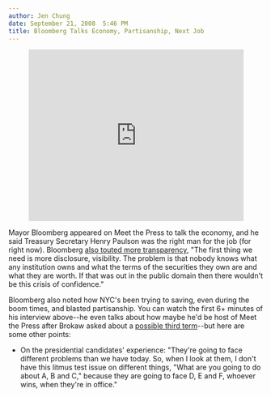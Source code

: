 ```yaml
---
author: Jen Chung
date: September 21, 2008  5:46 PM
title: Bloomberg Talks Economy, Partisanship, Next Job
---
```


<center><iframe height="339" width="425" src="https://web.archive.org/web/20110629185234if_/http://www.msnbc.msn.com/id/22425001/vp/26819490#26819490" frameborder="0" scrolling="no"></iframe></center>

<p>Mayor Bloomberg appeared on Meet the Press to talk the economy, and he said Treasury Secretary Henry Paulson was the right man for the job (for right now).  Bloomberg <a href="https://web.archive.org/web/20110629185234/http://www.ny1.com/content/top_stories/86081/mayor-wants-more-transparency-in-wall-street/Default.aspx">also touted more transparency</a>, &quot;The first thing we need is more disclosure, visibility. The problem is that nobody knows what any institution owns and what the terms of the securities they own are and what they are worth. If that was out in the public domain then there wouldn&apos;t be this crisis of confidence.&quot;  </p>

<p>Bloomberg also noted how NYC&apos;s been trying to saving, even during the boom times, and blasted partisanship.  You can watch the first 6+ minutes of his interview above--he even talks about how maybe he&apos;d be host of Meet the Press after Brokaw asked about a <a href="https://web.archive.org/web/20110629185234/http://gothamist.com/2008/09/10/bloomberg_continues_to_mull_term_li.php">possible third term</a>--but here are some other points:</p><ul><li>On the presidential candidates&apos; experience: &quot;They&apos;re going to face different problems than we have today.  So, when I look at them, I don&apos;t have this litmus test issue on different things, &quot;What are you going to do about A, B and C,&quot; because they are going to face D, E and F, whoever wins, when they&apos;re in office.&quot;</li></ul><p></p>